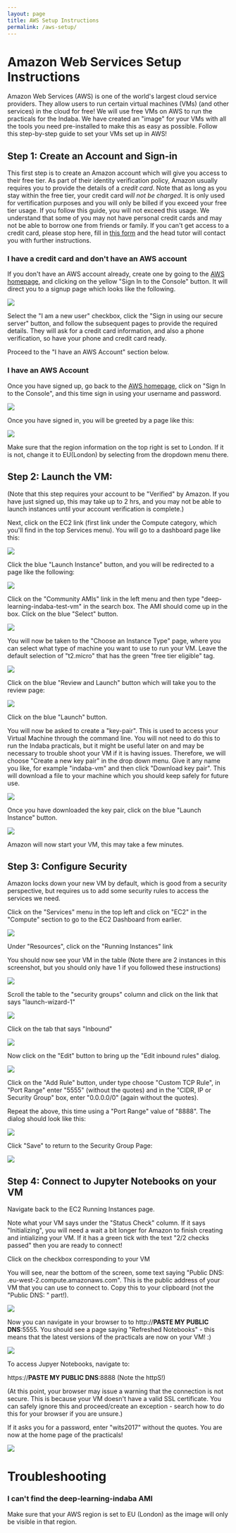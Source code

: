 ```yaml
---
layout: page
title: AWS Setup Instructions
permalink: /aws-setup/
---
```

# Amazon Web Services Setup Instructions

Amazon Web Services (AWS) is one of the world's largest cloud service providers. They allow users to run certain virtual machines (VMs) (and other services) in the cloud for free! 
We will use free VMs on AWS to run the practicals for the Indaba. We have created an "image" for your VMs with all the tools you need pre-installed to make this as easy as possible.
Follow this step-by-step guide to set your VMs set up in AWS! 

## Step 1: Create an Account and Sign-in
This first step is to create an Amazon account which will give you access to their free tier. As part of their identity verification policy, Amazon
usually requires you to provide the details of a *credit card*. Note that as long as you stay within the free tier, your credit card *will not be charged*. It is
only used for vertification purposes and you will only be billed if you exceed your free tier usage. If you follow this guide, you will not exceed this usage. 
We understand that some of you may not have personal credit cards and may not be able to borrow one from friends or family. If you can't get access to a 
credit card, please stop here, fill in [this form](https://goo.gl/forms/nRP1WJPSp1uShmkp2) and the head tutor will contact you with further instructions. 

### I have a credit card and don't have an AWS account
If you don't have an AWS account already, create one by going to the [AWS
homepage](http://aws.amazon.com/), and clicking on the yellow "Sign In to the
Console" button. It will direct you to a signup page which looks like the
following.

<div class='fig figcenter fighighlight'>
  <img src='/assets/aws-new-user.png'>
</div>

Select the "I am a new user" checkbox, click the "Sign in using our secure
server" button, and follow the subsequent pages to provide the required details.
They will ask for a credit card information, and also a phone verification, so
have your phone and credit card ready.

Proceed to the "I have an AWS Account" section below. 

### I have an AWS Account
Once you have signed up, go back to the [AWS homepage](http://aws.amazon.com),
click on "Sign In to the Console", and this time sign in using your username and
password.

<div class='fig figcenter fighighlight'>
  <img src='/assets/aws-signin.png'>
</div>

Once you have signed in, you will be greeted by a page like this:

<div class='fig figcenter fighighlight'>
  <img src='/assets/aws-home.png'>
</div>

Make sure that the region information on the top right is set to London.
If it is not, change it to EU(London) by selecting from the dropdown menu
there.

## Step 2: Launch the VM: 
(Note that this step requires your account to be "Verified" by
 Amazon. If you have just signed up, this may take up to 2 hrs, and you may not be able to launch instances
 until your account verification is complete.)

Next, click on the EC2 link (first link under the Compute category, which you'll find in the top Services menu). You will go
to a dashboard page like this:

<div class='fig figcenter fighighlight'>
  <img src='/assets/aws-ec2.png'>
</div>

Click the blue "Launch Instance" button, and you will be redirected to a page
like the following:

<div class='fig figcenter fighighlight'>
  <img src='/assets/aws-ami.png'>
</div>

Click on the "Community AMIs" link in the left menu and then type "deep-learning-indaba-test-vm" in the search box. The AMI should come up in the box. Click on the blue "Select" button. 

<div class='fig figcenter fighighlight'>
  <img src='/assets/aws-community.png'>
</div>

You will now be taken to the "Choose an Instance Type" page, where you can select what type of machine you want to use to run your VM. Leave the default selection of "t2.micro" that has the green "free tier eligible" tag. 

<div class='fig figcenter fighighlight'>
  <img src='/assets/aws-instance-type.png'>
</div>

Click on the blue "Review and Launch" button which will take you to the review page: 

<div class='fig figcenter fighighlight'>
  <img src='/assets/aws-review.png'>
</div>

Click on the blue "Launch" button.

You will now be asked to create a "key-pair". This is used to access your Virtual Machine through the command line. You will not need to do this to run the Indaba practicals, but it might be useful later on and may be necessary to trouble shoot your VM if it is having issues. Therefore, we will choose "Create a new key pair" in the drop down menu. Give it any name you like, for example "indaba-vm" and then click "Download key pair". This will download a file to your machine which you should keep safely for future use. 

<div class='fig figcenter fighighlight'>
  <img src='/assets/aws-key-pair.png'>
</div>

Once you have downloaded the key pair, click on the blue "Launch Instance" button. 

<div class='fig figcenter fighighlight'>
  <img src='/assets/aws-launch-status.png'>
</div>

Amazon will now start your VM, this may take a few minutes.

## Step 3: Configure Security
Amazon locks down your new VM by default, which is good from a security perspective, but requires us to add some security rules to access the services we need. 

Click on the "Services" menu in the top left and click on "EC2" in the "Compute" section to go to the EC2 Dashboard from earlier. 

<div class='fig figcenter fighighlight'>
  <img src='/assets/aws-ec2.png'>
</div>

Under "Resources", click on the "Running Instances" link

You should now see your VM in the table (Note there are 2 instances in this screenshot, but you should only have 1 if you followed these instructions) 

<div class='fig figcenter fighighlight'>
  <img src='/assets/aws-running-instance.png'>
</div>

Scroll the table to the "security groups" column and click on the link that says "launch-wizard-1"

<div class='fig figcenter fighighlight'>
  <img src='/assets/aws-instances-security.png'>
</div>

Click on the tab that says "Inbound"

<div class='fig figcenter fighighlight'>
  <img src='/assets/aws-security-group.png'>
</div>

Now click on the "Edit" button to bring up the "Edit inbound rules" dialog. 

<div class='fig figcenter fighighlight'>
  <img src='/assets/aws-edit-rules.png'>
</div>

Click on the "Add Rule" button, under type choose "Custom TCP Rule", in "Port Range" enter "5555" (without the quotes) and in the "CIDR, IP or Security Group" box, enter "0.0.0.0/0" (again without the quotes). 

Repeat the above, this time using a "Port Range" value of "8888". The dialog should look like this:

<div class='fig figcenter fighighlight'>
  <img src='/assets/aws-add-rule.png'>
</div>

Click "Save" to return to the Security Group Page:

<div class='fig figcenter fighighlight'>
  <img src='/assets/aws-security-after.png'>
</div>

## Step 4: Connect to Jupyter Notebooks on your VM
Navigate back to the EC2 Running Instances page.

Note what your VM says under the "Status Check" column. If it says "Initializing", you will need a wait a bit longer for Amazon to finish creating and intializing your VM. If it has a green tick with the text "2/2 checks passed" then you are ready to connect! 

Click on the checkbox corresponding to your VM

You will see, near the bottom of the screen, some text saying "Public DNS: <SOMETHING>.eu-west-2.compute.amazonaws.com". This is the public address of your VM that you can use to connect to. Copy this to your clipboard (not the "Public DNS: " part!). 

<div class='fig figcenter fighighlight'>
  <img src='/assets/aws-instance-dns.png'>
</div>

Now you can navigate in your browser to to http://**PASTE MY PUBLIC DNS**:5555. You should see a page saying "Refreshed Notebooks" - this means that the latest versions of the practicals are now on your VM! :) 

<div class='fig figcenter fighighlight'>
  <img src='/assets/vm-refresh.png'>
</div>


To access Jupyer Notebooks, navigate to:

https://**PASTE MY PUBLIC DNS**:8888  (Note the httpS!) 

(At this point, your browser may issue a warning that the connection is not secure. This is because your VM doesn't have a valid SSL certificate. You can safely ignore this and proceed/create an exception - search how to do this for your browser if you are unsure.)

If it asks you for a password, enter "wits2017" without the quotes. You are now at the home page of the practicals! 

<div class='fig figcenter fighighlight'>
  <img src='/assets/jupyter-home.png'>
</div>


# Troubleshooting

### I can't find the deep-learning-indaba AMI
Make sure that your AWS region is set to EU (London) as the image will only be visible in that region. 


